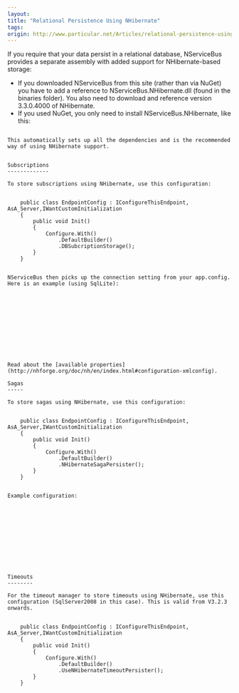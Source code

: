 ```yaml
---
layout:
title: "Relational Persistence Using NHibernate"
tags: 
origin: http://www.particular.net/Articles/relational-persistence-using-nhibernate
---
```

If you require that your data persist in a relational database, NServiceBus provides a separate assembly with added support for NHibernate-based storage:

-   If you downloaded NServiceBus from this site (rather than via NuGet)
    you have to add a reference to NServiceBus.NHibernate.dll (found in
    the binaries folder). You also need to download and reference
    version 3.3.0.4000 of NHibernate.
-   If you used NuGet, you only need to install NServiceBus.NHibernate,
    like this:


~~~~ {.brush:csharp; style="margin-left: 40px;"} PM> Install-Package NServiceBus.NHibernate

This automatically sets up all the dependencies and is the recommended way of using NHibernate support.


Subscriptions
-------------

To store subscriptions using NHibernate, use this configuration:


    public class EndpointConfig : IConfigureThisEndpoint, AsA_Server,IWantCustomInitialization
    {
        public void Init()
        {
            Configure.With()
                .DefaultBuilder()
                .DBSubcriptionStorage();
        }
    }


NServiceBus then picks up the connection setting from your app.config. Here is an example (using SqlLite):












Read about the [available properties](http://nhforge.org/doc/nh/en/index.html#configuration-xmlconfig).

Sagas
-----

To store sagas using NHibernate, use this configuration:


    public class EndpointConfig : IConfigureThisEndpoint, AsA_Server,IWantCustomInitialization
    {
        public void Init()
        {
            Configure.With()
                .DefaultBuilder()
                .NHibernateSagaPersister();
        }
    }


Example configuration:












Timeouts
--------

For the timeout manager to store timeouts using NHibernate, use this configuration (SqlServer2008 in this case). This is valid from V3.2.3 onwards.


    public class EndpointConfig : IConfigureThisEndpoint, AsA_Server,IWantCustomInitialization
    {
        public void Init()
        {
            Configure.With()
                .DefaultBuilder()
                .UseNHibernateTimeoutPersister();
        }
    }















